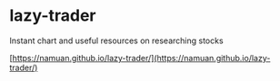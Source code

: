 # lazy-trader

Instant chart and useful resources on researching stocks

[https://namuan.github.io/lazy-trader/](https://namuan.github.io/lazy-trader/)

